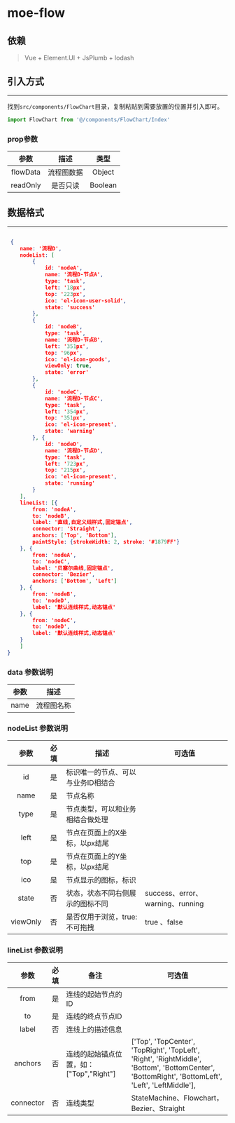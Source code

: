 # moe-flow

## 依赖

> Vue + Element.UI + JsPlumb + lodash

## 引入方式

---

找到`src/components/FlowChart`目录，复制粘贴到需要放置的位置并引入即可。

```js
import FlowChart from '@/components/FlowChart/Index'
```

### prop参数

|    参数    |      描述      |     类型     |
| :--------: | :------------: |   :------------: |
|  flowData  |     流程图数据      |      Object      |
|  readOnly  |     是否只读      |      Boolean      |


## 数据格式

---

``` json

 {
    name: '流程D',
    nodeList: [
        {
            id: 'nodeA',
            name: '流程D-节点A',
            type: 'task',
            left: '18px',
            top: '223px',
            ico: 'el-icon-user-solid',
            state: 'success'
        },
        {
            id: 'nodeB',
            type: 'task',
            name: '流程D-节点B',
            left: '351px',
            top: '96px',
            ico: 'el-icon-goods',
            viewOnly: true,
            state: 'error'
        },
        {
            id: 'nodeC',
            name: '流程D-节点C',
            type: 'task',
            left: '354px',
            top: '351px',
            ico: 'el-icon-present',
            state: 'warning'
        }, {
            id: 'nodeD',
            name: '流程D-节点D',
            type: 'task',
            left: '723px',
            top: '215px',
            ico: 'el-icon-present',
            state: 'running'
        }
    ],
    lineList: [{
        from: 'nodeA',
        to: 'nodeB',
        label: '直线,自定义线样式,固定锚点',
        connector: 'Straight',
        anchors: ['Top', 'Bottom'],
        paintStyle: {strokeWidth: 2, stroke: '#1879FF'}
    }, {
        from: 'nodeA',
        to: 'nodeC',
        label: '贝塞尔曲线,固定锚点',
        connector: 'Bezier',
        anchors: ['Bottom', 'Left']
    }, {
        from: 'nodeB',
        to: 'nodeD',
        label: '默认连线样式,动态锚点'
    }, {
        from: 'nodeC',
        to: 'nodeD',
        label: '默认连线样式,动态锚点'
    }
    ]
}
```

### data 参数说明
|    参数    |      描述      |
| :--------: | :------------: |
|  name  |     流程图名称      |

### nodeList 参数说明
|    参数    |    必填    |      描述      |      可选值      |
| :--------: | :------------: | ---------- | ---------- |
|  id  |  是  |     标识唯一的节点、可以与业务ID相结合      |           |
|  name  |  是  |   节点名称      |         |
| type | 是 | 节点类型，可以和业务相结合做处理 |  |
|  left  |  是  | 节点在页面上的X坐标，以px结尾  |         |
|  top  |  是  |  节点在页面上的Y坐标，以px结尾 |         |
|  ico  |  是  |   节点显示的图标，标识   |         |
|  state  |  否  |   状态，状态不同右侧展示的图标不同   | success、error、warning、running |
|  viewOnly  |  否  |   是否仅用于浏览，true: 不可拖拽   | true 、false|




### lineList 参数说明
|    参数    |    必填    |      备注      |      可选值      |
| :--------: | :------------: | -------------- | -------------- |
|  from  |  是  |     连线的起始节点的ID      |           |
|  to  |  是  |   连线的终点节点ID      |         |
|  label  |  否  |   连线上的描述信息   |         |
| anchors | 否 | 连线的起始锚点位置，如：["Top","Right"] | ['Top', 'TopCenter', 'TopRight', 'TopLeft', 'Right', 'RightMiddle', 'Bottom', 'BottomCenter', 'BottomRight', 'BottomLeft', 'Left', 'LeftMiddle'], |
| connector | 否 | 连线类型 | StateMachine、Flowchart，Bezier、Straight |

